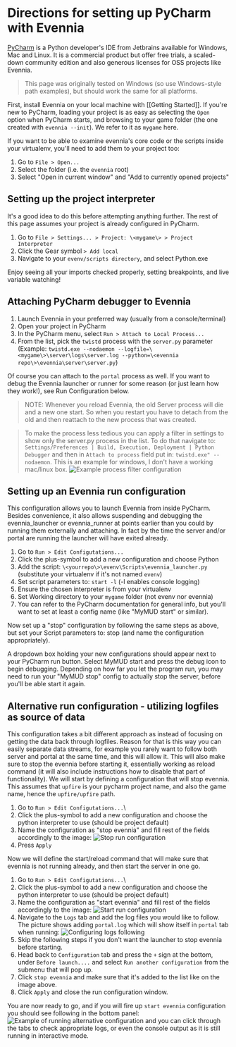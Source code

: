 # Directions for setting up PyCharm with Evennia

[PyCharm](https://www.jetbrains.com/pycharm/) is a Python developer's IDE from Jetbrains available for Windows, Mac and Linux. It is a commercial product but offer free trials, a scaled-down community edition and also generous licenses for OSS projects like Evennia. 

> This page was originally tested on Windows (so use Windows-style path examples), but should work the same for all platforms.

First, install Evennia on your local machine with [[Getting Started]]. If you're new to PyCharm, loading your project is as easy as selecting the `Open` option when PyCharm starts, and browsing to your game folder (the one created with `evennia --init`). We refer to it as `mygame` here.

If you want to be able to examine evennia's core code or the scripts inside your virtualenv, you'll need to add them to your project too:
1. Go to `File > Open...`
1. Select the folder (i.e. the `evennia` root)
1. Select "Open in current window" and "Add to currently opened projects"

## Setting up the project interpreter

It's a good idea to do this before attempting anything further. The rest of this page assumes your project is already configured in PyCharm.

1. Go to `File > Settings... > Project: \<mygame\> > Project Interpreter`
1. Click the Gear symbol `> Add local`
1. Navigate to your `evenv/scripts directory`, and select Python.exe

Enjoy seeing all your imports checked properly, setting breakpoints, and live variable watching!

## Attaching PyCharm debugger to Evennia

1. Launch Evennia in your preferred way (usually from a console/terminal)
1. Open your project in PyCharm
1. In the PyCharm menu, select `Run > Attach to Local Process...`
1. From the list, pick the `twistd` process with the `server.py` parameter (Example: `twistd.exe --nodaemon --logfile=\<mygame\>\server\logs\server.log --python=\<evennia repo\>\evennia\server\server.py`)

Of course you can attach to the `portal` process as well.  If you want to debug the Evennia launcher or runner for some reason (or just learn how they work!), see Run Configuration below.

> NOTE: Whenever you reload Evennia, the old Server process will die and a new one start. So when you restart you have to detach from the old and then reattach to the new process that was created.

> To make the process less tedious you can apply a filter in settings to show only the server.py process in the list. To do that navigate to: `Settings/Preferences | Build, Execution, Deployment | Python Debugger` and then in `Attach to process` field put in: `twistd.exe" --nodaemon`. This is an example for windows, I don't have a working mac/linux box.
![Example process filter configuration](https://i.imgur.com/vkSheR8.png)

## Setting up an Evennia run configuration

This configuration allows you to launch Evennia from inside PyCharm. Besides convenience, it also allows suspending and debugging the evennia_launcher or evennia_runner at points earlier than you could by running them externally and attaching. In fact by the time the server and/or portal are running the launcher will have exited already.

1. Go to `Run > Edit Configutations...`
1. Click the plus-symbol to add a new configuration and choose Python
1. Add the script: `\<yourrepo\>\evenv\Scripts\evennia_launcher.py` (substitute your virtualenv if it's not named `evenv`)
1. Set script parameters to: `start -l` (-l enables console logging)
1. Ensure the chosen interpreter is from your virtualenv
1. Set Working directory to your `mygame` folder (not evenv nor evennia)
1. You can refer to the PyCharm documentation for general info, but you'll want to set at least a config name (like "MyMUD start" or similar). 

Now set up a "stop" configuration by following the same steps as above, but set your Script parameters to: stop (and name the configuration appropriately).

A dropdown box holding your new configurations should appear next to your PyCharm run button.  Select MyMUD start and press the debug icon to begin debugging.  Depending on how far you let the program run, you may need to run your "MyMUD stop" config to actually stop the server, before you'll be able start it again.

## Alternative run configuration - utilizing logfiles as source of data

This configuration takes a bit different approach as instead of focusing on getting the data back through logfiles. Reason for that is this way you can easily separate data streams, for example you rarely want to follow both server and portal at the same time, and this will allow it. This will also make sure to stop the evennia before starting it, essentially working as reload command (it will also include instructions how to disable that part of functionality). We will start by defining a configuration that will stop evennia. This assumes that `upfire` is your pycharm project name, and also the game name, hence the `upfire/upfire` path.

1. Go to `Run > Edit Configutations...`\
1. Click the plus-symbol to add a new configuration and choose the python interpreter to use (should be project default)
1. Name the configuration as "stop evennia" and fill rest of the fields accordingly to the image:
![Stop run configuration](https://i.imgur.com/gbkXhlG.png)
1. Press `Apply`

Now we will define the start/reload command that will make sure that evennia is not running already, and then start the server in one go.
1. Go to `Run > Edit Configutations...`\
1. Click the plus-symbol to add a new configuration and choose the python interpreter to use (should be project default)
1. Name the configuration as "start evennia" and fill rest of the fields accordingly to the image:
![Start run configuration](https://i.imgur.com/5YEjeHq.png)
1. Navigate to the `Logs` tab and add the log files you would like to follow. The picture shows adding `portal.log` which will show itself in `portal` tab when running:
![Configuring logs following](https://i.imgur.com/gWYuOWl.png)
1. Skip the following steps if you don't want the launcher to stop evennia before starting.
1. Head back to `Configuration` tab and press the `+` sign at the bottom, under `Before launch....` and select `Run another configuration` from the submenu that will pop up.
1. Click `stop evennia` and make sure that it's added to the list like on the image above.
1. Click `Apply` and close the run configuration window.

You are now ready to go, and if you will fire up `start evennia` configuration you should see following in the bottom panel:
![Example of running alternative configuration](https://i.imgur.com/nTfpC04.png)
and you can click through the tabs to check appropriate logs, or even the console output as it is still running in interactive mode.